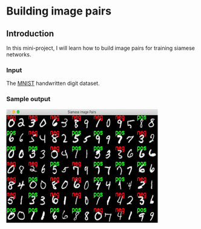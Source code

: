 # Building image pairs

## Introduction

In this mini-project, I will learn how to build image pairs for training siamese networks.

### Input

The [MNIST](http://yann.lecun.com/exdb/mnist/) handwritten digit dataset.

### Sample output

<img src="https://github.com/danield95/Siamese-Networks/blob/main/1.Building_Image_Pairs/Screenshot%202021-02-25%20at%2013.29.53.png" width="400" height="300">
